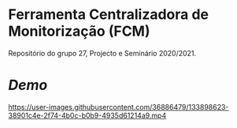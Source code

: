 # Ferramenta Centralizadora de Monitorização (FCM)

Repositório do grupo 27, Projecto e Seminário 2020/2021.

# *Demo*

https://user-images.githubusercontent.com/36886479/133898623-38901c4e-2f74-4b0c-b0b9-4935d61214a9.mp4

